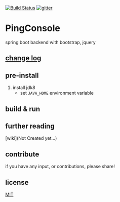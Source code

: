 [![Build Status](https://travis-ci.org/srv94/PingConsole.svg?branch=master)](https://travis-ci.org/srv94/PingConsole) 
[![gitter](https://badges.gitter.im/borysn/spring-boot-angular2.svg)](https://gitter.im/pingconsole/Lobby?utm_source=share-link&utm_medium=link&utm_campaign=share-link)
# PingConsole
  spring boot backend with bootstrap, jquery

## [change log](https://github.com/srv94/PingConsole/blob/master/CHANGELOG.md)

## pre-install

1. install jdk8
    - set `JAVA_HOME` environment variable
    
## build & run
  
## further reading
  [wiki](Not Created yet...)

## contribute
  if you have any input, or contributions, please share!

## license
  [MIT](/LICENSE)
